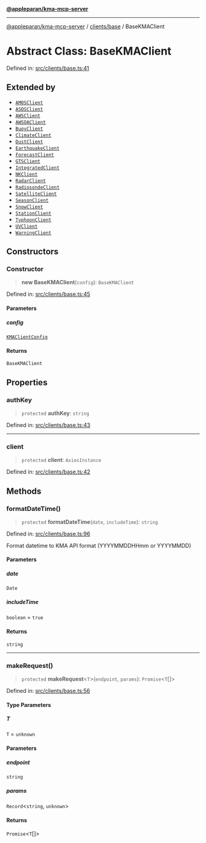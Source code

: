 [**@appleparan/kma-mcp-server**](../../../README.md)

***

[@appleparan/kma-mcp-server](../../../README.md) / [clients/base](../README.md) / BaseKMAClient

# Abstract Class: BaseKMAClient

Defined in: [src/clients/base.ts:41](https://github.com/appleparan/kma-mcp/blob/d76825d83b398a574a6e9215caa9b03d62b638c4/typescript/src/clients/base.ts#L41)

## Extended by

- [`AMOSClient`](../../amos/classes/AMOSClient.md)
- [`ASOSClient`](../../asos/classes/ASOSClient.md)
- [`AWSClient`](../../aws/classes/AWSClient.md)
- [`AWSOAClient`](../../aws_oa/classes/AWSOAClient.md)
- [`BuoyClient`](../../buoy/classes/BuoyClient.md)
- [`ClimateClient`](../../climate/classes/ClimateClient.md)
- [`DustClient`](../../dust/classes/DustClient.md)
- [`EarthquakeClient`](../../earthquake/classes/EarthquakeClient.md)
- [`ForecastClient`](../../forecast/classes/ForecastClient.md)
- [`GTSClient`](../../gts/classes/GTSClient.md)
- [`IntegratedClient`](../../integrated/classes/IntegratedClient.md)
- [`NKClient`](../../nk/classes/NKClient.md)
- [`RadarClient`](../../radar/classes/RadarClient.md)
- [`RadiosondeClient`](../../radiosonde/classes/RadiosondeClient.md)
- [`SatelliteClient`](../../satellite/classes/SatelliteClient.md)
- [`SeasonClient`](../../season/classes/SeasonClient.md)
- [`SnowClient`](../../snow/classes/SnowClient.md)
- [`StationClient`](../../station/classes/StationClient.md)
- [`TyphoonClient`](../../typhoon/classes/TyphoonClient.md)
- [`UVClient`](../../uv/classes/UVClient.md)
- [`WarningClient`](../../warning/classes/WarningClient.md)

## Constructors

### Constructor

> **new BaseKMAClient**(`config`): `BaseKMAClient`

Defined in: [src/clients/base.ts:45](https://github.com/appleparan/kma-mcp/blob/d76825d83b398a574a6e9215caa9b03d62b638c4/typescript/src/clients/base.ts#L45)

#### Parameters

##### config

[`KMAClientConfig`](../interfaces/KMAClientConfig.md)

#### Returns

`BaseKMAClient`

## Properties

### authKey

> `protected` **authKey**: `string`

Defined in: [src/clients/base.ts:43](https://github.com/appleparan/kma-mcp/blob/d76825d83b398a574a6e9215caa9b03d62b638c4/typescript/src/clients/base.ts#L43)

***

### client

> `protected` **client**: `AxiosInstance`

Defined in: [src/clients/base.ts:42](https://github.com/appleparan/kma-mcp/blob/d76825d83b398a574a6e9215caa9b03d62b638c4/typescript/src/clients/base.ts#L42)

## Methods

### formatDateTime()

> `protected` **formatDateTime**(`date`, `includeTime`): `string`

Defined in: [src/clients/base.ts:96](https://github.com/appleparan/kma-mcp/blob/d76825d83b398a574a6e9215caa9b03d62b638c4/typescript/src/clients/base.ts#L96)

Format datetime to KMA API format (YYYYMMDDHHmm or YYYYMMDD)

#### Parameters

##### date

`Date`

##### includeTime

`boolean` = `true`

#### Returns

`string`

***

### makeRequest()

> `protected` **makeRequest**\<`T`\>(`endpoint`, `params`): `Promise`\<`T`[]\>

Defined in: [src/clients/base.ts:56](https://github.com/appleparan/kma-mcp/blob/d76825d83b398a574a6e9215caa9b03d62b638c4/typescript/src/clients/base.ts#L56)

#### Type Parameters

##### T

`T` = `unknown`

#### Parameters

##### endpoint

`string`

##### params

`Record`\<`string`, `unknown`\>

#### Returns

`Promise`\<`T`[]\>
